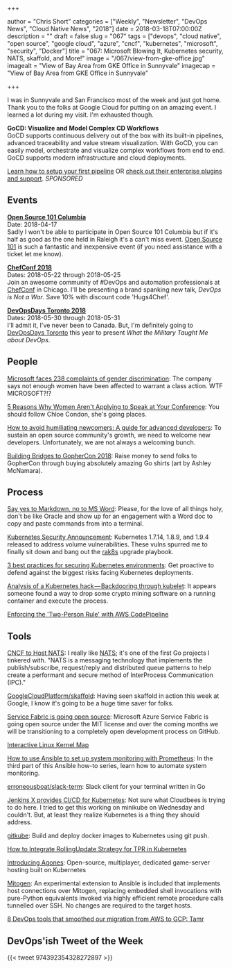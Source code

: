 +++

author = "Chris Short"
categories = ["Weekly", "Newsletter", "DevOps News", "Cloud Native News", "2018"]
date = 2018-03-18T07:00:00Z
description = ""
draft = false
slug = "067"
tags = ["devops", "cloud native", "open source", "google cloud", "azure", "cncf", "kubernetes", "microsoft", "security", "Docker"]
title = "067: Microsoft Blowing It, Kubernetes security, NATS, skaffold, and More!"
image = "/067/view-from-gke-office.jpg"
imagealt = "View of Bay Area from GKE Office in Sunnyvale"
imagecap = "View of Bay Area from GKE Office in Sunnyvale"

+++

I was in Sunnyvale and San Francisco most of the week and just got home. Thank you to the folks at Google Cloud for putting on an amazing event. I learned a lot during my visit. I'm exhausted though.

**GoCD: Visualize and Model Complex CD Workflows**  
GoCD supports continuous delivery out of the box with its built-in pipelines, advanced traceability and value stream visualization. With GoCD, you can easily model, orchestrate and visualize complex workflows from end to end. GoCD supports modern infrastructure and cloud deployments.

[Learn how to setup your first pipeline](https://www.gocd.org/getting-started/part-1/?utm_source=changelog&utm_campaign=changelog-news&utm_campaign=gocd_visualize_model_workslow&utm_medium=newsletter_ad&utm_source=devopsish&utm_content=GOCD_getting_started&utm_term=) OR [check out their enterprise plugins and support](https://www.gocd.org/enterprise/?utm_campaign=gocd_visualize_model_workslow&utm_medium=newsletter_ad&utm_source=devopsish&utm_content=enterprise_page&utm_term=). *SPONSORED*

## Events

[**Open Source 101 Columbia**](http://opensource101.com/columbia/)  
Date: 2018-04-17  
Sadly I won't be able to participate in Open Source 101 Columbia but if it's half as good as the one held in Raleigh it's a can't miss event. [Open Source 101](http://opensource101.com/columbia/) is such a fantastic and inexpensive event (if you need assistance with a ticket let me know).

[**ChefConf 2018**](https://chefconf.chef.io/)  
Dates: 2018-05-22 through 2018-05-25  
Join an awesome community of #DevOps and automation professionals at [ChefConf](https://chefconf.chef.io/) in Chicago. I'll be presenting a brand spanking new talk, *DevOps is Not a War*. Save 10% with discount code 'Hugs4Chef'.

[**DevOpsDays Toronto 2018**](https://www.devopsdays.org/events/2018-toronto/welcome/)  
Dates: 2018-05-30 through 2018-05-31  
I'll admit it, I've never been to Canada. But, I'm definitely going to [DevOpsDays Toronto](https://www.devopsdays.org/events/2018-toronto/welcome/) this year to present *What the Military Taught Me about DevOps*.

## People

[Microsoft faces 238 complaints of gender discrimination](https://www.engadget.com/2018/03/13/microsoft-faces-238-complaints-of-gender-discrimination-harassment/): The company says not enough women have been affected to warrant a class action. WTF MICROSOFT?!?

[5 Reasons Why Women Aren't Applying to Speak at Your Conference](https://gojanego.co/5-reasons-why-women-arent-applying-to-speak-at-your-conference/): You should follow Chloe Condon, she's going places.

[How to avoid humiliating newcomers: A guide for advanced developers](https://opensource.com/article/18/3/avoid-humiliating-newcomers): To sustain an open source community's growth, we need to welcome new developers. Unfortunately, we are not always a welcoming bunch.

[Building Bridges to GopherCon 2018](https://medium.com/@ashleymcnamara/gophercon-2018-b9a97387b954): Raise money to send folks to GopherCon through buying absolutely amazing Go shirts (art by Ashley McNamara).

## Process

[Say yes to Markdown, no to MS Word](https://medium.com/@drodil/say-yes-to-markdown-no-to-ms-word-be4692e7a8cd): Please, for the love of all things holy, don't be like Oracle and show up for an engagement with a Word doc to copy and paste commands from into a terminal.

[Kubernetes Security Announcement](https://groups.google.com/forum/#!topic/kubernetes-dev/YWizN8DQS5k): Kubernetes 1.7.14, 1.8.9, and 1.9.4 released to address volume vulnerabilities. These vulns spurred me to finally sit down and bang out the [rak8s](https://rak8s.io/) upgrade playbook.

[3 best practices for securing Kubernetes environments](https://opensource.com/article/18/3/best-practices-securing-kubernetes-environments): Get proactive to defend against the biggest risks facing Kubernetes deployments.

[Analysis of a Kubernetes hack — Backdooring through kubelet](https://medium.com/handy-tech/analysis-of-a-kubernetes-hack-backdooring-through-kubelet-823be5c3d67c): It appears someone found a way to drop some crypto mining software on a running container and execute the process.

[Enforcing the 'Two-Person Rule' with AWS CodePipeline](https://www.trek10.com/blog/enforcing-two-person-rule-aws-codepipeline/)

## Tools

[CNCF to Host NATS](https://www.cncf.io/blog/2018/03/15/cncf-to-host-nats/): I really like [NATS](https://nats.io/); it's one of the first Go projects I tinkered with. "NATS is a messaging technology that implements the publish/subscribe, request/reply and distributed queue patterns to help create a performant and secure method of InterProcess Communication (IPC)."

[GoogleCloudPlatform/skaffold](https://github.com/GoogleCloudPlatform/skaffold): Having seen skaffold in action this week at Google, I know it's going to be a huge time saver for folks.

[Service Fabric is going open source](https://blogs.msdn.microsoft.com/azureservicefabric/2018/03/14/service-fabric-is-going-open-source/): Microsoft Azure Service Fabric is going open source under the MIT license and over the coming months we will be transitioning to a completely open development process on GitHub.

[Interactive Linux Kernel Map](http://www.makelinux.net/kernel_map/)

[How to use Ansible to set up system monitoring with Prometheus](https://opensource.com/article/18/3/how-use-ansible-set-system-monitoring-prometheus): In the third part of this Ansible how-to series, learn how to automate system monitoring.

[erroneousboat/slack-term](https://github.com/erroneousboat/slack-term): Slack client for your terminal written in Go

[Jenkins X provides CI/CD for Kubernetes](http://jenkins-x.io/): Not sure what Cloudbees is trying to do here. I tried to get this working on minikube on Wednesday and couldn't. But, at least they realize Kubernetes is a thing they should address.

[gitkube](https://gitkube.sh/): Build and deploy docker images to Kubernetes using git push.

[How to Integrate RollingUpdate Strategy for TPR in Kubernetes](http://blog.kubernetes.io/2018/03/how-to-integrate-rollingupdate-strategy.html)

[Introducing Agones](https://cloudplatform.googleblog.com/2018/03/introducing-Agones-open-source-multiplayer-dedicated-game-server-hosting-built-on-Kubernetes.html): Open-source, multiplayer, dedicated game-server hosting built on Kubernetes

[Mitogen](http://mitogen.readthedocs.io/en/latest/ansible.html): An experimental extension to Ansible is included that implements host connections over Mitogen, replacing embedded shell invocations with pure-Python equivalents invoked via highly efficient remote procedure calls tunnelled over SSH. No changes are required to the target hosts.

[8 DevOps tools that smoothed our migration from AWS to GCP: Tamr](https://cloudplatform.googleblog.com/2018/03/8-DevOps-tools-that-smoothed-our-migration-from-AWS-to-GCP-Tamr.html)

## DevOps'ish Tweet of the Week

{{< tweet 974392354328272897 >}}
